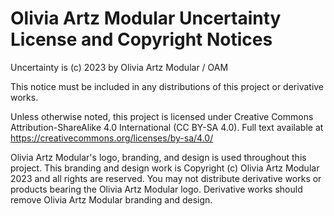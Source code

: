# Olivia Artz Modular Uncertainty License and Copyright Notices

Uncertainty is (c) 2023 by Olivia Artz Modular / OAM

This notice must be included in any distributions of this project or
derivative works.


Unless otherwise noted, this project is licensed under Creative
   Commons Attribution-ShareAlike 4.0 International
   (CC BY-SA 4.0). Full text available at
   https://creativecommons.org/licenses/by-sa/4.0/

Olivia Artz Modular's logo, branding, and design is used throughout this project. This branding and design work is Copyright (c) Olivia Artz Modular 2023 and all rights are reserved. 
You may not distribute derivative works or products bearing the Olivia Artz 
Modular logo. Derivative works should remove Olivia Artz Modular branding and design.
